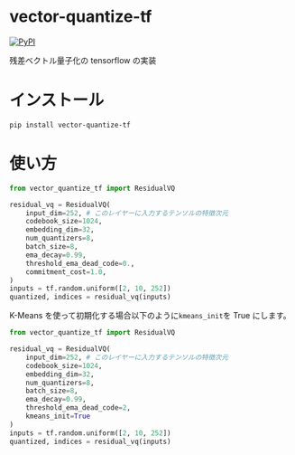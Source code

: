 # vector-quantize-tf

[![PyPI](https://img.shields.io/pypi/v/vector-quantize-tf.svg)](https://pypi.org/project/vector-quantize-tf)

残差ベクトル量子化の tensorflow の実装

# インストール

```
pip install vector-quantize-tf
```

# 使い方

```py
from vector_quantize_tf import ResidualVQ

residual_vq = ResidualVQ(
    input_dim=252, # このレイヤーに入力するテンソルの特徴次元
    codebook_size=1024,
    embedding_dim=32,
    num_quantizers=8,
    batch_size=8,
    ema_decay=0.99,
    threshold_ema_dead_code=0.,
    commitment_cost=1.0,
)
inputs = tf.random.uniform([2, 10, 252])
quantized, indices = residual_vq(inputs)
```

K-Means を使って初期化する場合以下のように`kmeans_init`を True にします。

```py
from vector_quantize_tf import ResidualVQ

residual_vq = ResidualVQ(
    input_dim=252, # このレイヤーに入力するテンソルの特徴次元
    codebook_size=1024,
    embedding_dim=32,
    num_quantizers=8,
    batch_size=8,
    ema_decay=0.99,
    threshold_ema_dead_code=2,
    kmeans_init=True
)
inputs = tf.random.uniform([2, 10, 252])
quantized, indices = residual_vq(inputs)
```
